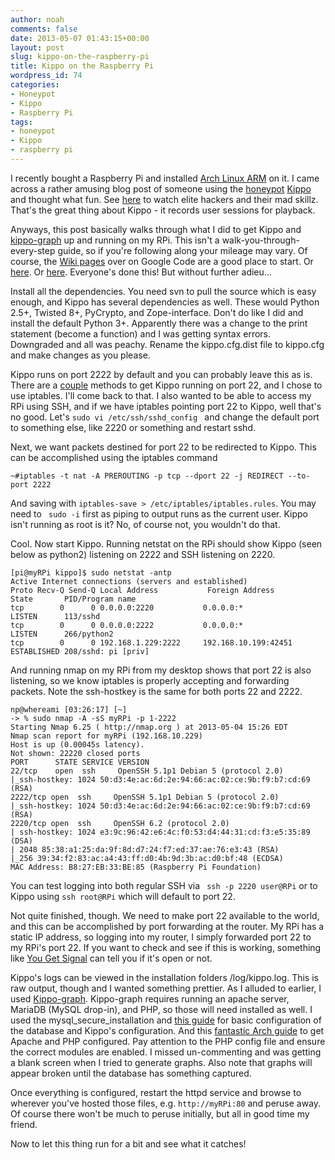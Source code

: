 ```yaml
---
author: noah
comments: false
date: 2013-05-07 01:43:15+00:00
layout: post
slug: kippo-on-the-raspberry-pi
title: Kippo on the Raspberry Pi
wordpress_id: 74
categories:
- Honeypot
- Kippo
- Raspberry Pi
tags:
- honeypot
- Kippo
- raspberry pi
---
```


I recently bought a Raspberry Pi and installed [Arch Linux ARM](http://archlinuxarm.org/platforms/armv6/raspberry-pi#qt-platform_tabs-ui-tabs2) on it. I came across a rather amusing blog post of someone using the [honeypot](https://en.wikipedia.org/wiki/Honeypot_(computing)) [Kippo](https://code.google.com/p/kippo/) and thought what fun. See [here](http://www.iwatchedyourhack.org/) to watch elite hackers and their mad skillz. That's the great thing about Kippo - it records user sessions for playback.

Anyways, this post basically walks through what I did to get Kippo and [kippo-graph](http://bruteforce.gr/kippo-graph) up and running on my RPi. This isn't a walk-you-through-every-step guide, so if you're following along your mileage may vary. Of course, the [Wiki pages](https://code.google.com/p/kippo/w/list) over on Google Code are a good place to start. Or [here](http://bruteforce.gr/installing-kippo-ssh-honeypot-on-ubuntu.html). Or [here](http://www.ctrl-alt-del.cc/2010/07/making-new-friends-with-kippo.html). Everyone's done this! But without further adieu...

Install all the dependencies. You need svn to pull the source which is easy enough, and Kippo has several dependencies as well. These would Python 2.5+, Twisted 8+, PyCrypto, and Zope-interface. Don't do like I did and install the default Python 3+. Apparently there was a change to the print statement (become a function) and I was getting syntax errors. Downgraded and all was peachy. Rename the kippo.cfg.dist file to kippo.cfg and make changes as you please.

Kippo runs on port 2222 by default and you can probably leave this as is. There are a [couple](https://code.google.com/p/kippo/wiki/MakingKippoReachable) methods to get Kippo running on port 22, and I chose to use iptables. I'll come back to that. I also wanted to be able to access my RPi using SSH, and if we have iptables pointing port 22 to Kippo, well that's no good. Let's `sudo vi /etc/ssh/sshd_config ` and change the default port to something else, like 2220 or something and restart sshd.

Next, we want packets destined for port 22 to be redirected to Kippo. This can be accomplished using the iptables command

    
    ~#iptables -t nat -A PREROUTING -p tcp --dport 22 -j REDIRECT --to-port 2222


And saving with ` iptables-save > /etc/iptables/iptables.rules `. You may need to ` sudo -i` first as piping to output runs as the current user. Kippo isn't running as root is it? No, of course not, you wouldn't do that.

Cool. Now start Kippo. Running netstat on the RPi should show Kippo (seen below as python2) listening on 2222 and SSH listening on 2220.

    
    [pi@myRPi kippo]$ sudo netstat -antp
    Active Internet connections (servers and established)
    Proto Recv-Q Send-Q Local Address           Foreign Address         State       PID/Program name    
    tcp        0      0 0.0.0.0:2220           0.0.0.0:*               LISTEN      113/sshd            
    tcp        0      0 0.0.0.0:2222           0.0.0.0:*               LISTEN      266/python2                          
    tcp        0      0 192.168.1.229:2222     192.168.10.199:42451    ESTABLISHED 208/sshd: pi [priv]


And running nmap on my RPi from my desktop shows that port 22 is also listening, so we know iptables is properly accepting and forwarding packets. Note the ssh-hostkey is the same for both ports 22 and 2222.

    
    np@whereami [03:26:17] [~] 
    -> % sudo nmap -A -sS myRPi -p 1-2222
    Starting Nmap 6.25 ( http://nmap.org ) at 2013-05-04 15:26 EDT
    Nmap scan report for myRPi (192.168.10.229)
    Host is up (0.00045s latency).
    Not shown: 22220 closed ports
    PORT      STATE SERVICE VERSION
    22/tcp    open  ssh     OpenSSH 5.1p1 Debian 5 (protocol 2.0)
    |_ssh-hostkey: 1024 50:d3:4e:ac:6d:2e:94:66:ac:02:ce:9b:f9:b7:cd:69 (RSA)
    2222/tcp open  ssh     OpenSSH 5.1p1 Debian 5 (protocol 2.0)
    |_ssh-hostkey: 1024 50:d3:4e:ac:6d:2e:94:66:ac:02:ce:9b:f9:b7:cd:69 (RSA)
    2220/tcp open  ssh     OpenSSH 6.2 (protocol 2.0)
    | ssh-hostkey: 1024 e3:9c:96:42:e6:4c:f0:53:d4:44:31:cd:f3:e5:35:89 (DSA)
    | 2048 85:38:a1:25:da:9f:8d:d7:24:f7:ed:37:ae:76:e3:43 (RSA)
    |_256 39:34:f2:83:ac:a4:43:ff:d0:4b:9d:3b:ac:d0:bf:48 (ECDSA)
    MAC Address: B8:27:EB:33:BE:85 (Raspberry Pi Foundation)


You can test logging into both regular SSH via ` ssh -p 2220 user@RPi` or to Kippo using `ssh root@RPi` which will default to port 22.

Not quite finished, though. We need to make port 22 available to the world, and this can be accomplished by port forwarding at the router. My RPi has a static IP address, so logging into my router, I simply forwarded port 22 to my RPi's port 22. If you want to check and see if this is working, something like [You Get Signal](http://www.yougetsignal.com/tools/open-ports/) can tell you if it's open or not.

Kippo's logs can be viewed in the installation folders /log/kippo.log. This is raw output, though and I wanted something prettier. As I alluded to earlier, I used [Kippo-graph](http://bruteforce.gr/kippo-graph). Kippo-graph requires running an apache server, MariaDB (MySQL drop-in), and PHP, so those will need installed as well. I used the mysql_secure_installation and [this guide](http://bruteforce.gr/logging-kippo-events-using-mysql-db.html) for basic configuration of the database and Kippo's configuration. And this [fantastic Arch guide](https://wiki.archlinux.org/index.php/LAMP) to get Apache and PHP configured. Pay attention to the PHP config file and ensure the correct modules are enabled. I missed un-commenting and was getting a blank screen when I tried to generate graphs. Also note that graphs will appear broken until the database has something captured. 

Once everything is configured, restart the httpd service and browse to wherever you've hosted those files, e.g. `http://myRPi:80` and peruse away. Of course there won't be much to peruse initially, but all in good time my friend. 

Now to let this thing run for a bit and see what it catches!

